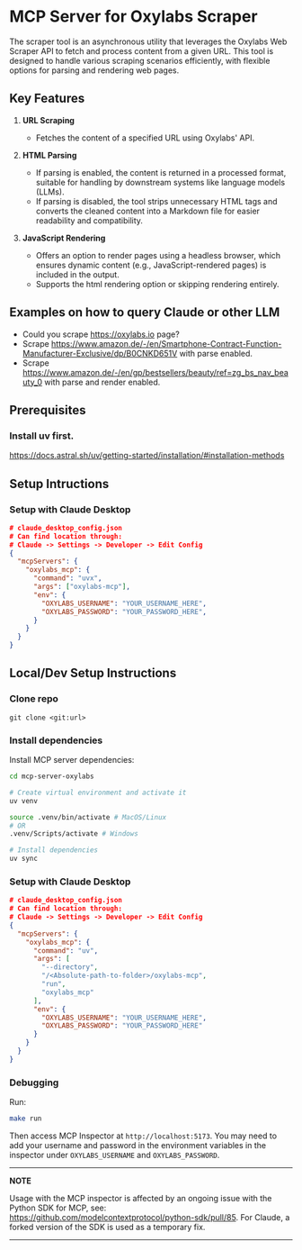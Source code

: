 # MCP Server for Oxylabs Scraper

The scraper tool is an asynchronous utility that leverages the Oxylabs Web Scraper API to fetch and process content from a given URL. This tool is designed to handle various scraping scenarios efficiently, with flexible options for parsing and rendering web pages.

## Key Features

1. **URL Scraping**
    - Fetches the content of a specified URL using Oxylabs' API.

2. **HTML Parsing**
    - If parsing is enabled, the content is returned in a processed format, suitable for handling by downstream systems like language models (LLMs).
    - If parsing is disabled, the tool strips unnecessary HTML tags and converts the cleaned content into a Markdown file for easier readability and compatibility.

3. **JavaScript Rendering**
    - Offers an option to render pages using a headless browser, which ensures dynamic content (e.g., JavaScript-rendered pages) is included in the output.
    - Supports the html rendering option or skipping rendering entirely.

## Examples on how to query Claude or other LLM
- Could you scrape https://oxylabs.io page?
- Scrape https://www.amazon.de/-/en/Smartphone-Contract-Function-Manufacturer-Exclusive/dp/B0CNKD651V with parse enabled.
- Scrape https://www.amazon.de/-/en/gp/bestsellers/beauty/ref=zg_bs_nav_beauty_0 with parse and render enabled.

## Prerequisites
### Install uv first.
https://docs.astral.sh/uv/getting-started/installation/#installation-methods

## Setup Intructions

### Setup with Claude Desktop
```json
# claude_desktop_config.json
# Can find location through:
# Claude -> Settings -> Developer -> Edit Config
{
  "mcpServers": {
    "oxylabs_mcp": {
      "command": "uvx",
      "args": ["oxylabs-mcp"],
      "env": {
        "OXYLABS_USERNAME": "YOUR_USERNAME_HERE",
        "OXYLABS_PASSWORD": "YOUR_PASSWORD_HERE",
      }
    }
  }
}
```

## Local/Dev Setup Instructions
### Clone repo
`git clone <git:url>`
### Install dependencies
Install MCP server dependencies:
```bash
cd mcp-server-oxylabs

# Create virtual environment and activate it
uv venv

source .venv/bin/activate # MacOS/Linux
# OR
.venv/Scripts/activate # Windows

# Install dependencies
uv sync
```
### Setup with Claude Desktop
```json
# claude_desktop_config.json
# Can find location through:
# Claude -> Settings -> Developer -> Edit Config
{
  "mcpServers": {
    "oxylabs_mcp": {
      "command": "uv",
      "args": [
        "--directory",
        "/<Absolute-path-to-folder>/oxylabs-mcp",
        "run",
        "oxylabs_mcp"
      ],
      "env": {
        "OXYLABS_USERNAME": "YOUR_USERNAME_HERE",
        "OXYLABS_PASSWORD": "YOUR_PASSWORD_HERE"
      }
    }
  }
}
```

### Debugging
Run:
```bash
make run
```
Then access MCP Inspector at `http://localhost:5173`. You may need to add your username and password in the environment variables in the inspector under `OXYLABS_USERNAME` and `OXYLABS_PASSWORD`.

---
**NOTE**

Usage with the MCP inspector is affected by an ongoing issue with the Python SDK for MCP, see: https://github.com/modelcontextprotocol/python-sdk/pull/85. For Claude, a forked version of the SDK is used as a temporary fix.

---